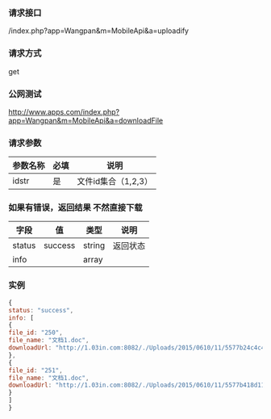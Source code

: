 ### **请求接口**
/index.php?app=Wangpan&m=MobileApi&a=uploadify

### **请求方式**
get

### **公网测试**
http://www.apps.com/index.php?app=Wangpan&m=MobileApi&a=downloadFile

### **请求参数**

| 参数名称   |必填 |     说明   |
|----------- |-----|------------|
| idstr        | 是  |   文件id集合（1,2,3）   |

### **如果有错误，返回结果 不然直接下载**
|字段       |值             |类型    |说明        |
| --------- |--------       |--------|--------   |
|status     |success|string  |返回状态    |
|info       |               |array  |    |

### 实例

``` javascript
{
status: "success",
info: [
{
file_id: "250",
file_name: "文档1.doc",
downloadUrl: "http://1.03in.com:8082/./Uploads/2015/0610/11/5577b24c4c45b.doc"
},
{
file_id: "251",
file_name: "文档1.doc",
downloadUrl: "http://1.03in.com:8082/./Uploads/2015/0610/11/5577b418d1146.doc"
}
]
}
